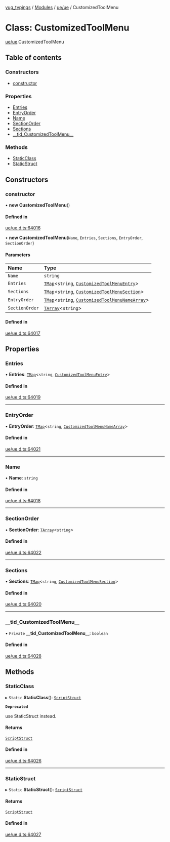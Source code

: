 [yug_typings](../README.md) / [Modules](../modules.md) / [ue/ue](../modules/ue_ue.md) / CustomizedToolMenu

# Class: CustomizedToolMenu

[ue/ue](../modules/ue_ue.md).CustomizedToolMenu

## Table of contents

### Constructors

- [constructor](ue_ue.CustomizedToolMenu.md#constructor)

### Properties

- [Entries](ue_ue.CustomizedToolMenu.md#entries)
- [EntryOrder](ue_ue.CustomizedToolMenu.md#entryorder)
- [Name](ue_ue.CustomizedToolMenu.md#name)
- [SectionOrder](ue_ue.CustomizedToolMenu.md#sectionorder)
- [Sections](ue_ue.CustomizedToolMenu.md#sections)
- [\_\_tid\_CustomizedToolMenu\_\_](ue_ue.CustomizedToolMenu.md#__tid_customizedtoolmenu__)

### Methods

- [StaticClass](ue_ue.CustomizedToolMenu.md#staticclass)
- [StaticStruct](ue_ue.CustomizedToolMenu.md#staticstruct)

## Constructors

### constructor

• **new CustomizedToolMenu**()

#### Defined in

[ue/ue.d.ts:64016](https://github.com/YugMetaverse/yug_typings/blob/25cad34/ue/ue.d.ts#L64016)

• **new CustomizedToolMenu**(`Name`, `Entries`, `Sections`, `EntryOrder`, `SectionOrder`)

#### Parameters

| Name | Type |
| :------ | :------ |
| `Name` | `string` |
| `Entries` | [`TMap`](../interfaces/ue_puerts.TMap.md)<`string`, [`CustomizedToolMenuEntry`](ue_ue.CustomizedToolMenuEntry.md)\> |
| `Sections` | [`TMap`](../interfaces/ue_puerts.TMap.md)<`string`, [`CustomizedToolMenuSection`](ue_ue.CustomizedToolMenuSection.md)\> |
| `EntryOrder` | [`TMap`](../interfaces/ue_puerts.TMap.md)<`string`, [`CustomizedToolMenuNameArray`](ue_ue.CustomizedToolMenuNameArray.md)\> |
| `SectionOrder` | [`TArray`](../interfaces/ue_puerts.TArray.md)<`string`\> |

#### Defined in

[ue/ue.d.ts:64017](https://github.com/YugMetaverse/yug_typings/blob/25cad34/ue/ue.d.ts#L64017)

## Properties

### Entries

• **Entries**: [`TMap`](../interfaces/ue_puerts.TMap.md)<`string`, [`CustomizedToolMenuEntry`](ue_ue.CustomizedToolMenuEntry.md)\>

#### Defined in

[ue/ue.d.ts:64019](https://github.com/YugMetaverse/yug_typings/blob/25cad34/ue/ue.d.ts#L64019)

___

### EntryOrder

• **EntryOrder**: [`TMap`](../interfaces/ue_puerts.TMap.md)<`string`, [`CustomizedToolMenuNameArray`](ue_ue.CustomizedToolMenuNameArray.md)\>

#### Defined in

[ue/ue.d.ts:64021](https://github.com/YugMetaverse/yug_typings/blob/25cad34/ue/ue.d.ts#L64021)

___

### Name

• **Name**: `string`

#### Defined in

[ue/ue.d.ts:64018](https://github.com/YugMetaverse/yug_typings/blob/25cad34/ue/ue.d.ts#L64018)

___

### SectionOrder

• **SectionOrder**: [`TArray`](../interfaces/ue_puerts.TArray.md)<`string`\>

#### Defined in

[ue/ue.d.ts:64022](https://github.com/YugMetaverse/yug_typings/blob/25cad34/ue/ue.d.ts#L64022)

___

### Sections

• **Sections**: [`TMap`](../interfaces/ue_puerts.TMap.md)<`string`, [`CustomizedToolMenuSection`](ue_ue.CustomizedToolMenuSection.md)\>

#### Defined in

[ue/ue.d.ts:64020](https://github.com/YugMetaverse/yug_typings/blob/25cad34/ue/ue.d.ts#L64020)

___

### \_\_tid\_CustomizedToolMenu\_\_

• `Private` **\_\_tid\_CustomizedToolMenu\_\_**: `boolean`

#### Defined in

[ue/ue.d.ts:64028](https://github.com/YugMetaverse/yug_typings/blob/25cad34/ue/ue.d.ts#L64028)

## Methods

### StaticClass

▸ `Static` **StaticClass**(): [`ScriptStruct`](ue_ue.ScriptStruct.md)

**`Deprecated`**

use StaticStruct instead.

#### Returns

[`ScriptStruct`](ue_ue.ScriptStruct.md)

#### Defined in

[ue/ue.d.ts:64026](https://github.com/YugMetaverse/yug_typings/blob/25cad34/ue/ue.d.ts#L64026)

___

### StaticStruct

▸ `Static` **StaticStruct**(): [`ScriptStruct`](ue_ue.ScriptStruct.md)

#### Returns

[`ScriptStruct`](ue_ue.ScriptStruct.md)

#### Defined in

[ue/ue.d.ts:64027](https://github.com/YugMetaverse/yug_typings/blob/25cad34/ue/ue.d.ts#L64027)
